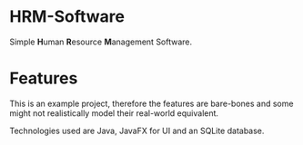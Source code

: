 # HRM-Software

Simple **H**uman **R**esource **M**anagement Software.

# Features

This is an example project, therefore the features are bare-bones and some might not realistically model their real-world equivalent.

Technologies used are Java, JavaFX for UI and an SQLite database.
